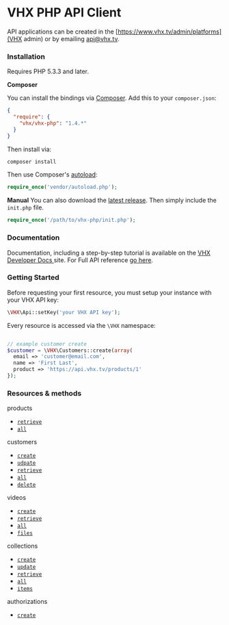 # VHX PHP API Client

API applications can be created in the [https://www.vhx.tv/admin/platforms](VHX admin) or by emailing [api@vhx.tv](mailto:api@vhx.tv).

### Installation
Requires PHP 5.3.3 and later.

**Composer**

You can install the bindings via [Composer](http://getcomposer.org/). Add this to your `composer.json`:

```json
{
  "require": {
    "vhx/vhx-php": "1.4.*"
  }
}
```

Then install via:

```bash
composer install
```

Then use Composer's [autoload](https://getcomposer.org/doc/00-intro.md#autoloading):

```php
require_once('vendor/autoload.php');
```

**Manual**
You can also download the [latest release](https://github.com/vhx/vhx-php/releases). Then simply include the `init.php` file.

```php
require_once('/path/to/vhx-php/init.php');
```

### Documentation

Documentation, including a step-by-step tutorial is available on the [VHX Developer Docs ](http://dev.vhx.tv/api?php) site.
For Full API reference [go here](http://dev.vhx.tv/docs/api?php).

### Getting Started

Before requesting your first resource, you must setup your instance with your VHX API key:

```php
\VHX\Api::setKey('your VHX API key');
```

Every resource is accessed via the `\VHX` namespace:

```php

// example customer create
$customer = \VHX\Customers::create(array(
  email => 'customer@email.com',
  name => 'First Last',
  product => 'https://api.vhx.tv/products/1'
});
```

### Resources & methods

products
  * [`retrieve`](http://dev.vhx.tv/docs/api/?php#product-retrieve)
  * [`all`](http://dev.vhx.tv/docs/api/?php#product-list)

customers
  * [`create`](http://dev.vhx.tv/docs/api/?php#customer-create)
  * [`udpate`](http://dev.vhx.tv/docs/api/?php#customer-update)
  * [`retrieve`](http://dev.vhx.tv/docs/api/?php#customer-retrieve)
  * [`all`](http://dev.vhx.tv/docs/api/?php#customer-list)
  * [`delete`](http://dev.vhx.tv/docs/api/?php#customer-delete)

videos
  * [`create`](http://dev.vhx.tv/docs/api/?php#videos-create)
  * [`retrieve`](http://dev.vhx.tv/docs/api/?php#videos-get)
  * [`all`](http://dev.vhx.tv/docs/api/?php#videos-list)
  * [`files`](http://dev.vhx.tv/docs/api/?php#videos-list-files)

collections
  * [`create`](http://dev.vhx.tv/docs/api/?php#collections-create)
  * [`update`](http://dev.vhx.tv/docs/api/?php#collections-update)
  * [`retrieve`](http://dev.vhx.tv/docs/api/?php#collections-retrieve)
  * [`all`](http://dev.vhx.tv/docs/api/?php#collections-list)
  * [`items`](http://dev.vhx.tv/docs/api/?php#collection-items-list)

authorizations
  * [`create`](http://dev.vhx.tv/docs/api/?php#authorizations-create)

